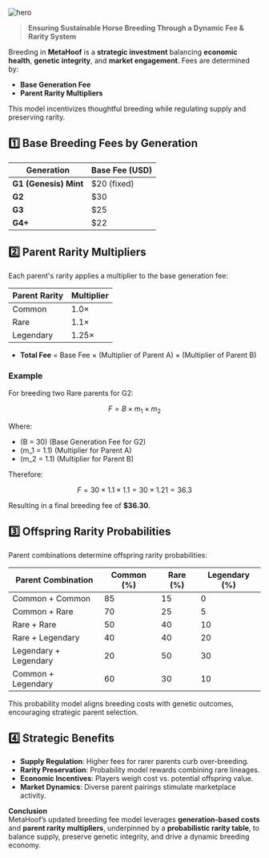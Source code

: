 
![hero](/img/banners/BREED_FEE.png)

> **Ensuring Sustainable Horse Breeding Through a Dynamic Fee & Rarity System**

Breeding in **MetaHoof** is a **strategic investment** balancing **economic health**, **genetic integrity**, and **market engagement**. Fees are determined by:

- **Base Generation Fee**  
- **Parent Rarity Multipliers**  

This model incentivizes thoughtful breeding while regulating supply and preserving rarity.

## 1️⃣ Base Breeding Fees by Generation

| Generation              | Base Fee (USD) |
|-------------------------|----------------|
| **G1 (Genesis) Mint**   | $20 (fixed)    |
| **G2**                  | $30            |
| **G3**                  | $25            |
| **G4+**                 | $22            |

## 2️⃣ Parent Rarity Multipliers

Each parent's rarity applies a multiplier to the base generation fee:

| Parent Rarity | Multiplier |
|---------------|------------|
| Common        | 1.0×       |
| Rare          | 1.1×       |
| Legendary     | 1.25×      |

- **Total Fee** = Base Fee × (Multiplier of Parent A) × (Multiplier of Parent B)

### Example

For breeding two Rare parents for G2:

$$
F = B \times m_1 \times m_2
$$

Where:
- \(B = 30\) (Base Generation Fee for G2)
- \(m_1 = 1.1\) (Multiplier for Parent A)
- \(m_2 = 1.1\) (Multiplier for Parent B)

Therefore:

$$
F = 30 \times 1.1 \times 1.1 = 30 \times 1.21 = 36.3
$$

Resulting in a final breeding fee of **\$36.30**.

## 3️⃣ Offspring Rarity Probabilities

Parent combinations determine offspring rarity probabilities:

| Parent Combination      | Common (%) | Rare (%) | Legendary (%) |
|-------------------------|------------|----------|---------------|
| Common + Common         | 85         | 15       | 0             |
| Common + Rare           | 70         | 25       | 5             |
| Rare + Rare             | 50         | 40       | 10            |
| Rare + Legendary        | 40         | 40       | 20            |
| Legendary + Legendary   | 20         | 50       | 30            |
| Common + Legendary      | 60         | 30       | 10            |

This probability model aligns breeding costs with genetic outcomes, encouraging strategic parent selection.

## 4️⃣ Strategic Benefits

- **Supply Regulation**: Higher fees for rarer parents curb over-breeding.  
- **Rarity Preservation**: Probability model rewards combining rare lineages.  
- **Economic Incentives**: Players weigh cost vs. potential offspring value.  
- **Market Dynamics**: Diverse parent pairings stimulate marketplace activity.


**Conclusion**  
MetaHoof’s updated breeding fee model leverages **generation-based costs** and **parent rarity multipliers**, underpinned by a **probabilistic rarity table**, to balance supply, preserve genetic integrity, and drive a dynamic breeding economy.
